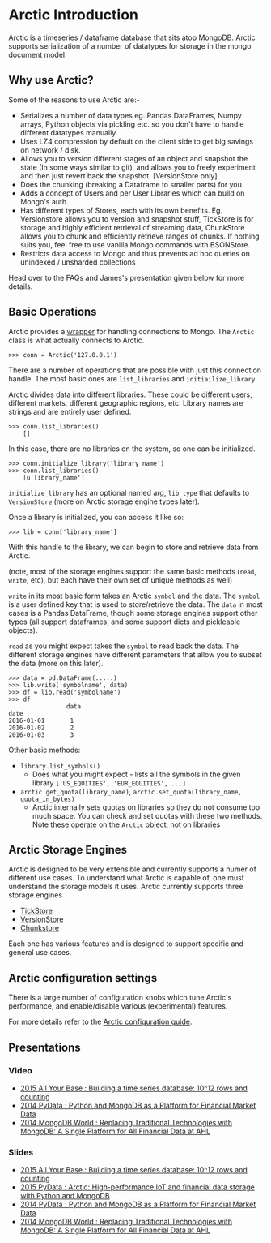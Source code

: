 # Arctic Introduction

Arctic is a timeseries / dataframe database that sits atop MongoDB. Arctic supports serialization of a number of datatypes for storage in the mongo document model.

## Why use Arctic? 

Some of the reasons to use Arctic are:-

* Serializes a number of data types eg. Pandas DataFrames, Numpy arrays, Python objects via pickling etc. so you don't have to handle different datatypes manually. 
* Uses LZ4 compression by default on the client side to get big savings on network / disk.  
* Allows you to version different stages of an object and snapshot the state (In some ways similar to git), and allows you to freely experiment and then just revert back the snapshot. [VersionStore only] 
* Does the chunking (breaking a Dataframe to smaller parts) for you. 
* Adds a concept of Users and per User Libraries which can build on Mongo's auth. 
* Has different types of Stores, each with its own benefits. Eg. Versionstore allows you to version and snapshot stuff, TickStore is for storage and highly efficient retrieval of streaming data, ChunkStore allows you to chunk and efficiently retrieve ranges of chunks. If nothing suits you, feel free to use vanilla Mongo commands with BSONStore.
* Restricts data access to Mongo and thus prevents ad hoc queries on unindexed / unsharded collections

Head over to the FAQs and James's presentation given below for more details. 

## Basic Operations

Arctic provides a [wrapper](../arctic/arctic.py) for handling connections to Mongo. The `Arctic` class is what actually connects to Arctic.

```
>>> conn = Arctic('127.0.0.1')
```

There are a number of operations that are possible with just this connection handle. The most basic ones are `list_libraries` and `initiailize_library`.

Arctic divides data into different libraries. These could be different users, different markets, different geographic regions, etc. Library names are strings and are entirely user defined.

```
>>> conn.list_libraries()
    []
```

In this case, there are no libraries on the system, so one can be initialized.

```
>>> conn.initialize_library('library_name')
>>> conn.list_libraries()
    [u'library_name']
```

`initialize_library` has an optional named arg, `lib_type` that defaults to `VersionStore` (more on Arctic storage engine types later).

Once a library is initialized, you can access it like so:

```
>>> lib = conn['library_name']
```

With this handle to the library, we can begin to store and retrieve data from Arctic.

(note, most of the storage engines support the same basic methods (`read`, `write`, etc), but each have their own set of unique methods as well)

`write` in its most basic form takes an Arctic `symbol` and the data. The `symbol` is a user defined key that is used to store/retrieve the data. The `data` in most cases is a Pandas DataFrame, though some storage engines support other types (all support dataframes, and some support dicts and pickleable objects).

`read` as you might expect takes the `symbol` to read back the data. The different storage engines have different parameters that allow you to subset the data (more on this later).

```
>>> data = pd.DataFrame(.....)
>>> lib.write('symbolname', data)
>>> df = lib.read('symbolname')
>>> df
                data
date
2016-01-01       1
2016-01-02       2
2016-01-03       3
```


Other basic methods:

* `library.list_symbols()`
    - Does what you might expect - lists all the symbols in the given library
```['US_EQUITIES', 'EUR_EQUITIES', ...]```
* `arctic.get_quota(library_name)`, `arctic.set_quota(library_name, quota_in_bytes)`
   - Arctic internally sets quotas on libraries so they do not consume too much space.    You can check and set quotas with these two methods. Note these operate on the       `Arctic` object, not on libraries


## Arctic Storage Engines

Arctic is designed to be very extensible and currently supports a numer of different use cases. To understand what Arctic is capable of, one must understand the storage models it uses. Arctic currently supports three storage engines

* [TickStore](tickstore.md)
* [VersionStore](versionstore.md)
* [Chunkstore](chunkstore.md)

Each one has various features and is designed to support specific and general use cases.


## Arctic configuration settings

There is a large number of configuration knobs which tune Arctic's performance, and enable/disable various (experimental) features.

For more details refer to the [Arctic configuration guide](configuration.md).

## Presentations

### Video

- [2015 All Your Base : Building a time series database: 10^12 rows and counting](https://vimeo.com/album/3660528/video/145842301)
- [2014 PyData : Python and MongoDB as a Platform for Financial Market Data](https://www.youtube.com/watch?v=FVyIxdxsyok)
- [2014 MongoDB World : Replacing Traditional Technologies with MongoDB: A Single Platform for All Financial Data at AHL](https://www.mongodb.com/presentations/replacing-traditional-technologies-mongodb-single-platform-all-financial-data-ahl)

### Slides

- [2015 All Your Base : Building a time series database: 10^12 rows and counting](http://www.slideshare.net/JamesBlackburn1/building-a-time-series-database?ref=http://lanyrd.com/2015/all-your-base/sdrydc/)
- [2015 PyData : Arctic: High-performance IoT and financial data storage with Python and MongoDB](http://www.slideshare.net/JamesBlackburn1/2015-pydata-highperformance-iot-and-financial-data-storage-with-python-and-mongodb)
- [2014 PyData : Python and MongoDB as a Platform for Financial Market Data](http://www.slideshare.net/JamesBlackburn1/mongodb-and-python-as-a-market-data-platform)
- [2014 MongoDB World : Replacing Traditional Technologies with MongoDB: A Single Platform for All Financial Data at AHL](http://www.slideshare.net/mongodb/replacing-traditional-technologies-with-mongodb-a-single-platform-for-all-financial-data-at-ahl?ref=https://www.mongodb.com/presentations/replacing-traditional-technologies-mongodb-single-platform-all-financial-data-ahl)

